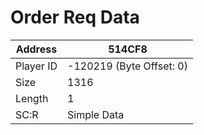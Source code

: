#  Order Req Data
Address   | 514CF8
----------|-------------
Player ID | -120219 (Byte Offset: 0)
Size 	  | 1316
Length 	  | 1
SC:R      | Simple Data


